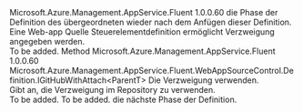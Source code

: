 <Type Name="IWithGitHubBranch&lt;ParentT&gt;" FullName="Microsoft.Azure.Management.AppService.Fluent.WebAppSourceControl.Definition.IWithGitHubBranch&lt;ParentT&gt;">
  <TypeSignature Language="C#" Value="public interface IWithGitHubBranch&lt;ParentT&gt;" />
  <TypeSignature Language="ILAsm" Value=".class public interface auto ansi abstract IWithGitHubBranch`1&lt;ParentT&gt;" />
  <TypeSignature Language="DocId" Value="T:Microsoft.Azure.Management.AppService.Fluent.WebAppSourceControl.Definition.IWithGitHubBranch`1" />
  <TypeSignature Language="VB.NET" Value="Public Interface IWithGitHubBranch(Of ParentT)" />
  <TypeSignature Language="F#" Value="type IWithGitHubBranch&lt;'ParentT&gt; = interface" />
  <AssemblyInfo>
    <AssemblyName>Microsoft.Azure.Management.AppService.Fluent</AssemblyName>
    <AssemblyVersion>1.0.0.60</AssemblyVersion>
  </AssemblyInfo>
  <TypeParameters>
    <TypeParameter Name="ParentT" />
  </TypeParameters>
  <Interfaces />
  <Docs>
    <typeparam name="ParentT">die Phase der Definition des übergeordneten wieder nach dem Anfügen dieser Definition.</typeparam>
    <summary>
            Eine Web-app Quelle Steuerelementdefinition ermöglicht Verzweigung angegeben werden.
            </summary>
    <remarks>To be added.</remarks>
  </Docs>
  <Members>
    <Member MemberName="WithBranch">
      <MemberSignature Language="C#" Value="public Microsoft.Azure.Management.AppService.Fluent.WebAppSourceControl.Definition.IGitHubWithAttach&lt;ParentT&gt; WithBranch (string branch);" />
      <MemberSignature Language="ILAsm" Value=".method public hidebysig newslot virtual instance class Microsoft.Azure.Management.AppService.Fluent.WebAppSourceControl.Definition.IGitHubWithAttach`1&lt;!ParentT&gt; WithBranch(string branch) cil managed" />
      <MemberSignature Language="DocId" Value="M:Microsoft.Azure.Management.AppService.Fluent.WebAppSourceControl.Definition.IWithGitHubBranch`1.WithBranch(System.String)" />
      <MemberSignature Language="VB.NET" Value="Public Function WithBranch (branch As String) As IGitHubWithAttach(Of ParentT)" />
      <MemberSignature Language="F#" Value="abstract member WithBranch : string -&gt; Microsoft.Azure.Management.AppService.Fluent.WebAppSourceControl.Definition.IGitHubWithAttach&lt;'ParentT&gt;" Usage="iWithGitHubBranch.WithBranch branch" />
      <MemberType>Method</MemberType>
      <AssemblyInfo>
        <AssemblyName>Microsoft.Azure.Management.AppService.Fluent</AssemblyName>
        <AssemblyVersion>1.0.0.60</AssemblyVersion>
      </AssemblyInfo>
      <ReturnValue>
        <ReturnType>Microsoft.Azure.Management.AppService.Fluent.WebAppSourceControl.Definition.IGitHubWithAttach&lt;ParentT&gt;</ReturnType>
      </ReturnValue>
      <Parameters>
        <Parameter Name="branch" Type="System.String" />
      </Parameters>
      <Docs>
        <param name="branch">Die Verzweigung verwenden.</param>
        <summary>
            Gibt an, die Verzweigung im Repository zu verwenden.
            </summary>
        <returns>To be added.</returns>
        <remarks>To be added.</remarks>
        <return>die nächste Phase der Definition.</return>
      </Docs>
    </Member>
  </Members>
</Type>